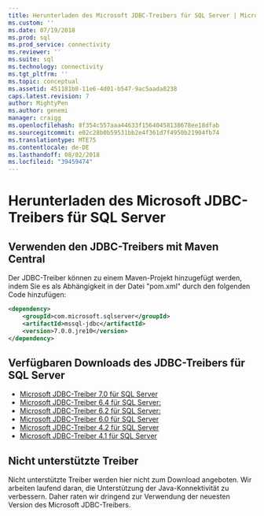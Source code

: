 ```yaml
---
title: Herunterladen des Microsoft JDBC-Treibers für SQL Server | Microsoft-Dokumentation
ms.custom: ''
ms.date: 07/19/2018
ms.prod: sql
ms.prod_service: connectivity
ms.reviewer: ''
ms.suite: sql
ms.technology: connectivity
ms.tgt_pltfrm: ''
ms.topic: conceptual
ms.assetid: 451181b8-11e6-4d01-b547-9ac5aada8238
caps.latest.revision: 7
author: MightyPen
ms.author: genemi
manager: craigg
ms.openlocfilehash: 8f354c557aaa44633f15640458138678ee18dfab
ms.sourcegitcommit: e02c28b0b59531bb2e4f361d7f4950b21904fb74
ms.translationtype: MTE75
ms.contentlocale: de-DE
ms.lasthandoff: 08/02/2018
ms.locfileid: "39459474"
---
```

# <a name="download-microsoft-jdbc-driver-for-sql-server"></a>Herunterladen des Microsoft JDBC-Treibers für SQL Server

## <a name="using-the-jdbc-driver-with-maven-central"></a>Verwenden den JDBC-Treibers mit Maven Central
Der JDBC-Treiber können zu einem Maven-Projekt hinzugefügt werden, indem Sie es als Abhängigkeit in der Datei "pom.xml" durch den folgenden Code hinzufügen:

```xml
<dependency>
    <groupId>com.microsoft.sqlserver</groupId>
    <artifactId>mssql-jdbc</artifactId>
    <version>7.0.0.jre10</version>
</dependency>
```  

## <a name="available-downloads-of-jdbc-driver-for-sql-server"></a>Verfügbaren Downloads des JDBC-Treibers für SQL Server
 * [Microsoft JDBC-Treiber 7.0 für SQL Server](http://go.microsoft.com/fwlink/?linkid=2005972) 
 * [Microsoft JDBC-Treiber 6.4 für SQL Server:](http://go.microsoft.com/fwlink/?linkid=868290) 
 * [Microsoft JDBC-Treiber 6.2 für SQL Server:](http://go.microsoft.com/fwlink/?linkid=852460) 
 * [Microsoft JDBC-Treiber 6.0 für SQL Server](http://go.microsoft.com/fwlink/?LinkId=245496) 
 * [Microsoft JDBC-Treiber 4.2 für SQL Server](http://go.microsoft.com/fwlink/?linkid=841534) 
 * [Microsoft JDBC-Treiber 4.1 für SQL Server](http://go.microsoft.com/fwlink/?linkid=841533) 
  
## <a name="unsupported-drivers"></a>Nicht unterstützte Treiber  
Nicht unterstützte Treiber werden hier nicht zum Download angeboten. Wir arbeiten laufend daran, die Unterstützung der Java-Konnektivität zu verbessern. Daher raten wir dringend zur Verwendung der neuesten Version des Microsoft JDBC-Treibers.  
  
  
